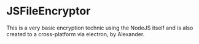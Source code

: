 # JSFileEncryptor
This is a very basic encryption technic using the NodeJS itself and is also created to a cross-platform via electron, by Alexander. 
